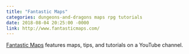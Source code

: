 ```yaml
---
title: "Fantastic Maps"
categories: dungeons-and-dragons maps rpg tutorials
date: 2018-08-04 20:25:00 -0000
link: http://www.fantasticmaps.com/
---
```

[Fantastic Maps](http://www.fantasticmaps.com/) features maps, tips, and tutorials on a YouTube channel.
